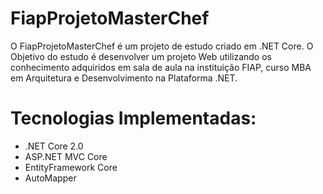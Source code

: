 # FiapProjetoMasterChef

O FiapProjetoMasterChef é um projeto de estudo criado em .NET Core.
O Objetivo do estudo é desenvolver um projeto Web utilizando os conhecimento adquiridos em sala de aula na instituição FIAP, curso MBA em Arquitetura e Desenvolvimento na Plataforma .NET.

# Tecnologias Implementadas:

- .NET Core 2.0
- ASP.NET MVC Core
- EntityFramework Core
- AutoMapper
